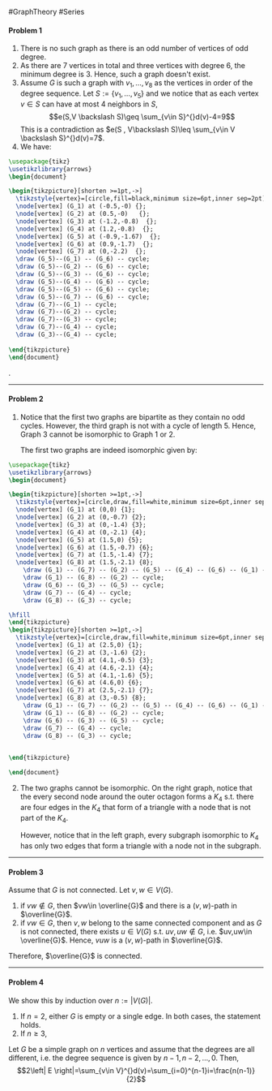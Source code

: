 #GraphTheory #Series 

#### Problem 1
1. There is no such graph as there is an odd number of vertices of odd degree.
2. As there are 7 vertices in total and three vertices with degree 6, the minimum degree is 3. Hence, such a graph doesn't exist.
3. Assume $G$ is such a graph with $v_{1},\dots,v_{8}$ as the vertices in order of the degree sequence. Let $S:=\{ v_{1},\dots,v_{5} \}$ and we notice that as each vertex $v\in S$ can have at most $4$ neighbors in $S$, $$e(S,V \backslash S)\geq \sum_{v\in S}^{}d(v)-4=9$$This is a contradiction as $e(S , V\backslash S)\leq \sum_{v\in V \backslash S}^{}d(v)=7$.
6. We have: 
```tikz
\usepackage{tikz}
\usetikzlibrary{arrows}
\begin{document}

\begin{tikzpicture}[shorten >=1pt,->]
  \tikzstyle{vertex}=[circle,fill=black,minimum size=6pt,inner sep=2pt]
  \node[vertex] (G_1) at (-0.5,-0) {};
  \node[vertex] (G_2) at (0.5,-0)   {};
  \node[vertex] (G_3) at (-1.2,-0.8)  {};
  \node[vertex] (G_4) at (1.2,-0.8)  {};
  \node[vertex] (G_5) at (-0.9,-1.67)  {};
  \node[vertex] (G_6) at (0.9,-1.7)  {};
  \node[vertex] (G_7) at (0,-2.2)  {};
  \draw (G_5)--(G_1) -- (G_6) -- cycle;
  \draw (G_5)--(G_2) -- (G_6) -- cycle;
  \draw (G_5)--(G_3) -- (G_6) -- cycle;
  \draw (G_5)--(G_4) -- (G_6) -- cycle;
  \draw (G_5)--(G_5) -- (G_6) -- cycle;
  \draw (G_5)--(G_7) -- (G_6) -- cycle;
  \draw (G_7)--(G_1) -- cycle;
  \draw (G_7)--(G_2) -- cycle;
  \draw (G_7)--(G_3) -- cycle;
  \draw (G_7)--(G_4) -- cycle;
  \draw (G_3)--(G_4) -- cycle;
  
\end{tikzpicture}
\end{document} 
```
.

---
#### Problem 2
1. Notice that the first two graphs are bipartite as they contain no odd cycles. However, the third graph is not with a cycle of length 5. Hence, Graph 3 cannot be isomorphic to Graph 1 or 2. 
   
   The first two graphs are indeed isomorphic given by: 
```tikz
\usepackage{tikz}
\usetikzlibrary{arrows}
\begin{document}

\begin{tikzpicture}[shorten >=1pt,->]
  \tikzstyle{vertex}=[circle,draw,fill=white,minimum size=6pt,inner sep=2pt]
  \node[vertex] (G_1) at (0,0) {1};
  \node[vertex] (G_2) at (0,-0.7) {2};
  \node[vertex] (G_3) at (0,-1.4) {3};
  \node[vertex] (G_4) at (0,-2.1) {4};
  \node[vertex] (G_5) at (1.5,0) {5};
  \node[vertex] (G_6) at (1.5,-0.7) {6};
  \node[vertex] (G_7) at (1.5,-1.4) {7};
  \node[vertex] (G_8) at (1.5,-2.1) {8};
	\draw (G_1) -- (G_7) -- (G_2) -- (G_5) -- (G_4) -- (G_6) -- (G_1) -- cycle;
	\draw (G_1) -- (G_8) -- (G_2) -- cycle;
	\draw (G_6) -- (G_3) -- (G_5) -- cycle;
	\draw (G_7) -- (G_4) -- cycle;
	\draw (G_8) -- (G_3) -- cycle;

\hfill 
\end{tikzpicture}
\begin{tikzpicture}[shorten >=1pt,->]
  \tikzstyle{vertex}=[circle,draw,fill=white,minimum size=6pt,inner sep=2pt]
  \node[vertex] (G_1) at (2.5,0) {1};
  \node[vertex] (G_2) at (3,-1.6) {2};
  \node[vertex] (G_3) at (4.1,-0.5) {3};
  \node[vertex] (G_4) at (4.6,-2.1) {4};
  \node[vertex] (G_5) at (4.1,-1.6) {5};
  \node[vertex] (G_6) at (4.6,0) {6};
  \node[vertex] (G_7) at (2.5,-2.1) {7};
  \node[vertex] (G_8) at (3,-0.5) {8};
	\draw (G_1) -- (G_7) -- (G_2) -- (G_5) -- (G_4) -- (G_6) -- (G_1) -- cycle;
	\draw (G_1) -- (G_8) -- (G_2) -- cycle;
	\draw (G_6) -- (G_3) -- (G_5) -- cycle;
	\draw (G_7) -- (G_4) -- cycle;
	\draw (G_8) -- (G_3) -- cycle;

  
\end{tikzpicture}

\end{document} 
```
    
2. The two graphs cannot be isomorphic. On the right graph, notice that the every second node around the outer octagon forms a $K_{4}$ s.t. there are four edges in the $K_{4}$ that form of a triangle with a node that is not part of the $K_{4}$. 
   
   However, notice that in the left graph, every subgraph isomorphic to $K_{4}$ has only two edges that form a triangle with a node not in the subgraph. 

---
#### Problem 3

Assume that $G$ is not connected. Let $v,w\in V(G)$. 
1. if $vw\notin G$, then $vw\in \overline{G}$ and there is a $(v,w)$-path in $\overline{G}$.
2. if $vw\in G$, then $v,w$ belong to the same connected component and as $G$ is not connected, there exists $u\in V(G)$ s.t. $uv,uw\notin G$, i.e. $uv,uw\in \overline{G}$. Hence, $vuw$ is a $(v,w)$-path in $\overline{G}$.
   
Therefore, $\overline{G}$ is connected.

---
#### Problem 4
We show this by induction over $n:=\left| V(G) \right|$. 
1. If $n=2$, either $G$ is empty or a single edge. In both cases, the statement holds. 
2. If $n\geq 3$,  
   
Let $G$ be a simple graph on $n$ vertices and assume that the degrees are all different, i.e. the degree sequence is given by $n-1,n-2,\dots,0$. Then, $$2\left| E \right|=\sum_{v\in V}^{}d(v)=\sum_{i=0}^{n-1}i=\frac{n(n-1)}{2}$$